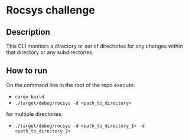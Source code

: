 # Rocsys challenge
## Description
This CLI monitors a directory or set of directories for any changes within that directory or any subdirectories.

## How to run
On the command line in the root of the repo execute:
- `cargo build`
- `./target/debug/rocsys -d <path_to_directory>`

for multiple directories:
- `./target/debug/rocsys -d <path_to_directory_1> -d <path_to_directory_2>`